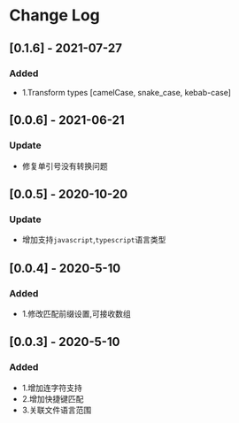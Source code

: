 # Change Log

## [0.1.6] - 2021-07-27
### Added
- 1.Transform types [camelCase, snake_case, kebab-case]

## [0.0.6] - 2021-06-21
### Update
- 修复单引号没有转换问题

## [0.0.5] - 2020-10-20
### Update
- 增加支持`javascript`,`typescript`语言类型

## [0.0.4] - 2020-5-10
### Added
- 1.修改匹配前缀设置,可接收数组

## [0.0.3] - 2020-5-10
### Added
- 1.增加连字符支持
- 2.增加快捷键匹配 
- 3.关联文件语言范围